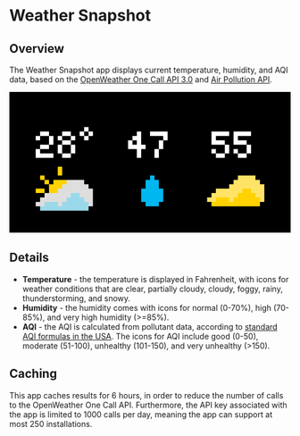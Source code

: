 # Weather Snapshot

## Overview

The Weather Snapshot app displays current temperature, humidity, and AQI data, based on the [OpenWeather One Call API 3.0](https://openweathermap.org/api/one-call-3) and [Air Pollution API](https://openweathermap.org/api/air-pollution).

![app](weather_snapshot.gif)

## Details

- **Temperature** - the temperature is displayed in Fahrenheit, with icons for weather conditions that are clear, partially cloudy, cloudy, foggy, rainy, thunderstorming, and snowy.
- **Humidity** - the humidity comes with icons for normal (0-70%), high (70-85%), and very high humidity (>=85%).
- **AQI** - the AQI is calculated from pollutant data, according to [standard AQI formulas in the USA](https://www.airnow.gov/sites/default/files/2020-05/aqi-technical-assistance-document-sept2018.pdf). The icons for AQI include good (0-50), moderate (51-100), unhealthy (101-150), and very unhealthy (>150).

## Caching

This app caches results for 6 hours, in order to reduce the number of calls to the OpenWeather One Call API. Furthermore, the API key associated with the app is limited to 1000 calls per day, meaning the app can support at most 250 installations.



